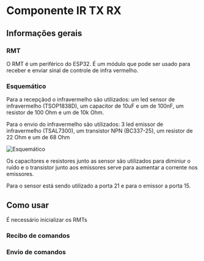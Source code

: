 # Componente IR TX RX

## Informações gerais

### RMT
O RMT é um periférico do ESP32. É um módulo que pode ser usado para receber e enviar sinal de controle de infra vermelho.


### Esquemático

Para a recepçãod o infravermelho são utilizados: um led sensor de infravermelho (TSOP1838D), um capacitor  de 10uF e um de 100nF, um resistor de 100 Ohm e um de 10k Ohm. 

Para o envio do infravermelho são utilizados: 3 led emissor de infravermelho (TSAL7300), um transistor NPN (BC337-25), um resistor de 22 Ohm e um de 68 Ohm

![Esquemático](./../../../../esquematico.png)

Os capacitores e resistores junto as sensor são utilizados para diminiur o ruído e o transistor junto aos emissores serve para aumentar a corrente nos emissores.

Para o sensor está sendo utilizado a porta 21 e para o emissor a porta 15.

## Como usar
É necessário inicializar os RMTs

### Recibo de comandos

### Envio de comandos

